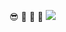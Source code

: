  😎
🤪
🤨
🧐
![](https://media1.giphy.com/media/v1.Y2lkPTc5MGI3NjExMDlheWNvajd3dHRvM2Roam80NTY0OXpqNmFkcWF0djhxNzZhcm5zeiZlcD12MV9pbnRlcm5hbF9naWZfYnlfaWQmY3Q9Zw/tuBRZ2HuDMBlvxeTlo/giphy.webp)
